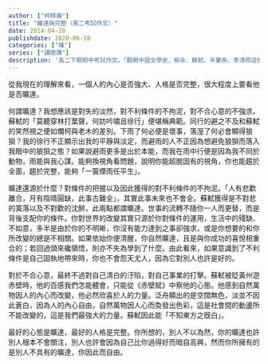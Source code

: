 ```yaml
---
author: ["柯棋瀚"]
title: "曠達與完整（髙二考試作文）"
date: 2014-04-28
publishdate: 2020-06-10
categories: ["襍"]
series: ["講閒譚"]
description: '高二下期期中考試作文。「翻開中國文學史，柳永、蘇軾、辛棄疾、李清照這些詞壇偉人，一定會給你烙下深刻的印記。請結合他們的思想和創造，任選一人寫一篇文章，內容自定。」'
---
```


從我現在的理解來看，一個人的內心是否強大、人格是否完整，很大程度上要看他是否曠達。

何謂曠達？我想應該是對失的淡然，對不利條件的不拘泥，對不合心意的不強求。蘇軾的「莫聽穿林打葉聲，何妨吟嘯且徐行」便堪稱典範。同行的避之不及和蘇軾的笑然視之便如爛柯與老木的差別。下雨了何必便是壞事，落溼了何必會顯得狼狽？我的徐行不正顯示出我的平靜與淡定，而避雨的人不正因為想避免狼狽而落入我眼中的狼狽之態？如果說避雨更多是出於本能，而我在雨中行便是因為我不同於動物，雨能與我心謀。能夠換視角看問題，說明你能超脫固有的視角，你也能趨於全面，趨於完整，能夠「一簑煙雨任平生」。

曠達還源於什麼？對條件的把握以及因此獲得的對不利條件的不拘泥。「人有悲歡離合，月有陰晴圓缺，此事古難全」，其實此事未來也不會全。蘇軾獲得是不對悲的寞落以及不對歡的沈醉，此兩點都謂曠達。世事的流轉不隨你一人而更替，而是背後支配你的條件。你對世界的改變其實只源於你對條件的運用，生活中的殘缺、不如意，多半是由於你的不明晰，你沒有能力達到之事卻強求，或是你想要的和你所改變的總是不相關。如果依始你便清醒，你自然曠達，且是與你成功的喜悅相重合的；若回過頭來纔領悟，則亦不失為學到了什麼。由此看來，如果意識到了不利條件是自己固執地帶來時，你也不會怨天尤人，因為它對別人也許是好的。

對於不合心意，最終不過對自己清白的汙陷，對自己事業的打擊。蘇軾被貶黃州遊赤壁時，他的百感我們怎能體會，只能從《赤壁賦》中察他的心態。他感到自然萬物因人的內心而改變，他必然欣喜於人的力量。泛舟顯出的是空闊無色，淡並不因此蒼白，因為人的內心自由，自然萬物因人心而奐發出色彩，這是社會間的動盪所不能改變的，這是我們最強大的力量。蘇軾因此能「不知東方之旣白」。

最好的心態是曠達，最好的人格是完整。你所想的，別人不以為然，你的曠達也許別人根本不會關注，別人也許會因為自己比你過得好而暗自高興，然而你所擁有的是別人不具有的曠達，你因此而自由。